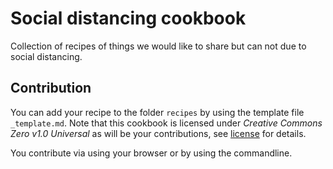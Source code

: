 # Social distancing cookbook

Collection of recipes of things we would like to share but can not due to social distancing.

## Contribution

You can add your recipe to the folder `recipes` by using the template file `_template.md`. Note that this cookbook is licensed under *Creative Commons Zero v1.0 Universal* as will be your contributions, see [license](/LICENSE) for details. 

You contribute via using your browser or by using the commandline.
